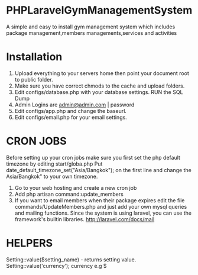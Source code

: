PHPLaravelGymManagementSystem
=============================

A simple and easy to install gym management system which includes package management,members managements,services and activities

Installation
=============================
1. Upload everything to your servers home then point your document root to public folder.
2. Make sure you have correct chmods to the cache and upload folders.
3. Edit configs/database.php with your database settings. RUN the SQL Dump 
4. Admin Logins are admin@admin.com | password
5. Edit configs/app.php and change the baseurl.
6. Edit configs/email.php for your email settings. 

CRON JOBS
=============================
Before setting up your cron jobs make sure you first set the php default timezone by editing start/globa.php 
Put date_default_timezone_set("Asia/Bangkok"); on the first line and change the Asia/Bangkok" to your own timezone.

1. Go to your web hosting and create a new cron job
2. Add php artisan command:update_members
3. If you want to email members when their package expires edit the file commands/UpdateMembers.php and just add
your own mysql queries and mailing functions. Since the system is using laravel, you can use the framework's builtin
libraries. http://laravel.com/docs/mail

HELPERS
=============================
Setting::value($setting_name) - returns setting value.
Setting::value('currency'); currency e.g $

